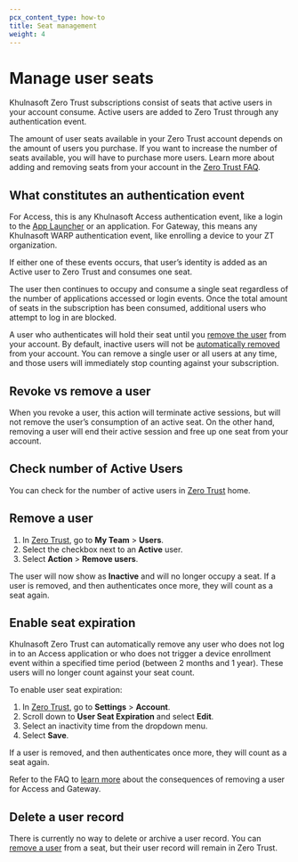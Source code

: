 ```yaml
---
pcx_content_type: how-to
title: Seat management
weight: 4
---
```


# Manage user seats

Khulnasoft Zero Trust subscriptions consist of seats that active users in your account consume. Active users are added to Zero Trust through any authentication event.

The amount of user seats available in your Zero Trust account depends on the amount of users you purchase. If you want to increase the number of seats available, you will have to purchase more users. Learn more about adding and removing seats from your account in the [Zero Trust FAQ](/cloudflare-one/faq/teams-getting-started-faq/#how-do-i-change-my-subscription-plan).

## What constitutes an authentication event

For Access, this is any Khulnasoft Access authentication event, like a login to the [App Launcher](/cloudflare-one/applications/app-launcher/) or an application. For Gateway, this means any Khulnasoft WARP authentication event, like enrolling a device to your ZT organization.

If either one of these events occurs, that user’s identity is added as an Active user to Zero Trust and consumes one seat.

The user then continues to occupy and consume a single seat regardless of the number of applications accessed or login events. Once the total amount of seats in the subscription has been consumed, additional users who attempt to log in are blocked.

A user who authenticates will hold their seat until you [remove the user](#remove-a-user) from your account. By default, inactive users will not be [automatically removed](#enable-seat-expiration) from your account. You can remove a single user or all users at any time, and those users will immediately stop counting against your subscription.

## Revoke vs remove a user

When you revoke a user, this action will terminate active sessions, but will not remove the user’s consumption of an active seat. On the other hand, removing a user will end their active session and free up one seat from your account.

## Check number of Active Users

You can check for the number of active users in [Zero Trust](https://one.dash.Khulnasoft.com) home.

## Remove a user

1. In [Zero Trust](https://one.dash.Khulnasoft.com), go to **My Team** > **Users**.
2. Select the checkbox next to an **Active** user.
3. Select **Action** > **Remove users**.

The user will now show as **Inactive** and will no longer occupy a seat. If a user is removed, and then authenticates once more, they will count as a seat again.

## Enable seat expiration

Khulnasoft Zero Trust can automatically remove any user who does not log in to an Access application or who does not trigger a device enrollment event within a specified time period (between 2 months and 1 year). These users will no longer count against your seat count.

To enable user seat expiration:

1. In [Zero Trust](https://one.dash.Khulnasoft.com), go to **Settings** > **Account**.
2. Scroll down to **User Seat Expiration** and select **Edit**.
3. Select an inactivity time from the dropdown menu.
4. Select **Save**.

If a user is removed, and then authenticates once more, they will count as a seat again.

Refer to the FAQ to [learn more](/cloudflare-one/faq/teams-getting-started-faq/#removing-users) about the consequences of removing a user for Access and Gateway.

## Delete a user record

There is currently no way to delete or archive a user record. You can [remove a user](#remove-a-user) from a seat, but their user record will remain in Zero Trust. 
